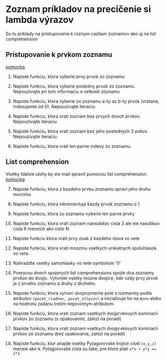 # Zoznam príkladov na precičenie si lambda výrazov

Su tu priklady na pristupovanie k roznym castiam zoznamov ako aj na list comprehension

## Pristupovanie k prvkom zoznamu
[pomocka](http://anandology.com/python-practice-book/working-with-data.html)

1. Napiste funkciu, ktora vyberie prvy prvok zo zoznamu

2. Napiste funkciu, ktora vyberie posledny prvok zo zoznamu. Nepouzivajte pri tom informaciu o velkosti zoznamu

3. Napiste funkciu, ktora vyberie zo zoznamu a-ty az b-ty prvok (vratane, indexujeme od 0). Nepouzivajte iteraciu.

4. Napiste funkciu, ktora vrati zoznam bez prvych dvoch prvkov. Nepouzivajte iteraciu.

5. Napiste funkciu, ktora vrati zoznam bez jeho poslednych 3 pvkov. Nepouzivajte iteraciu.

6. Napiste funkciu, ktora vrati len parne indexy zo zoznamu.

## List comprehension

Vsetky tdalsie ulohy by ste mali spravit pomocou list comprehension.
[pomocka](http://www.python-course.eu/python3_list_comprehension.php)

7. Napiste funkciu, ktora z kazdeho prvku zoznamu spravi jeho druhu mocninu

8. Napiste funkciu, ktora inkrementuje kazdy prvok zoznamu o 1

9. Napiste funkciu, ktora zo zoznamu vyberie len parne prvky

10. Napiste funkciu, ktora vrati zoznam nansobkov cisla 3 ale nie nasobkov cisla 6 mensich ako cislo N

11. Napiste funkciu ktora vrati prvy znak z kazdeho slova vo vete

12. Napiste funkciu, ktora vrati mnozinu vsetkych unikatnych spoluhlasok vo vete.

13. Nahraddte vsetky samohlasky vo vete symbolom '0'

14. Pomocou dvoch spojenych list comprehensions spojte dva zoznamy prvkov do dvojic. 
Vytvrote vsetky mozne dvojice, kde vzdy prvy prvok je z prveho zoznamu a druhy z druheho.

15. Napiste funkciu, ktora vytvori dvojrozmerne pole s rozmermy podla atributov `(pocet_riadkov, pocet_stlpcov)` a inicializuje ho na `None` alebo na hodnotu zadanu tretim nepovinnym atributom.

16. Napiste funkciu, ktora vrati zoznam vsetkych dvojprvkovych kominacii prvkov zo zoznamu (s opakovanim, zalezi na poradi)

17. Napiste funkciu, ktora vrati zoznam vsetkych dvojprvkovych kominacii prvkov zo zoznamu (bez opakovania, zalezi na poradi)

18. Napiste funkciu, ktor anajde vsetky Pytagorovske trojice cisel `(x,y,z)` mensie ako `N`. Pytagorovske cisla su take, pre ktore plati `x*x + y*y == z*z`

